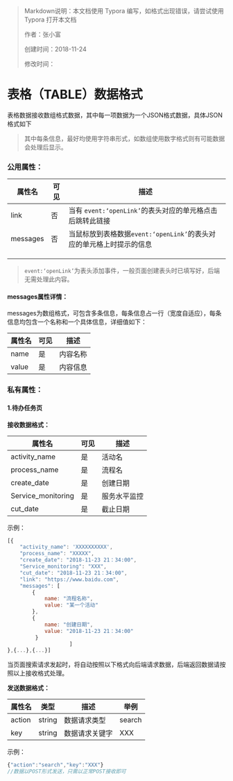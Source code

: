 > Markdown说明：本文档使用 Typora 编写，如格式出现错误，请尝试使用 Typora 打开本文档
>
> 作者：张小富
>
> 创建时间：2018-11-24
>
> 修改时间：

# 表格（TABLE）数据格式

表格数据接收数组格式数据，其中每一项数据为一个JSON格式数据，具体JSON格式如下

> 其中每条信息，最好均使用字符串形式，如数组使用数字格式则有可能数据会处理后显示。

### 公用属性：

| 属性名   | 可见 | 描述                                                         |
| -------- | ---- | ------------------------------------------------------------ |
| link     | 否   | 当有 `event:‘openLink’`的表头对应的单元格点击后跳转此链接    |
| messages | 否   | 当鼠标放到表格数据`event:‘openLink’`的表头对应的单元格上时提示的信息 |
|          |      |                                                              |
|          |      |                                                              |
|          |      |                                                              |

> `event:‘openLink’`为表头添加事件，一般页面创建表头时已填写好，后端无需处理此内容。

#### messages属性详情：

messages为数组格式，可包含多条信息，每条信息占一行（宽度自适应），每条信息均包含一个名称和一个具体信息，详细值如下：

| 属性名 | 可见 | 描述     |
| ------ | ---- | -------- |
| name   | 是   | 内容名称 |
| value  | 是   | 内容信息 |





### 私有属性：

#### 1.待办任务页

**接收数据格式：**

| 属性名             | 可见 | 描述         |
| ------------------ | ---- | ------------ |
| activity_name      | 是   | 活动名       |
| process_name       | 是   | 流程名       |
| create_date        | 是   | 创建日期     |
| Service_monitoring | 是   | 服务水平监控 |
| cut_date           | 是   | 截止日期     |

示例：

```javascript
[{
    "activity_name": 'XXXXXXXXXX',
    "process_name": "XXXXX",
    "create_date": "2018-11-23 21：34:00",
    "Service_monitoring": "XXX",
    "cut_date": "2018-11-23 21：34:00",
    "link": "https://www.baidu.com",
    "messages": [
        {
            name: "流程名称",
            value: "某一个活动"
        },
        {
            name: "创建日期",
            value: "2018-11-23 21：34:00"
         }
                    ]
},{...},{...}]
```

当页面搜索请求发起时，将自动按照以下格式向后端请求数据，后端返回数据请按照以上接收格式处理。

**发送数据格式：**

| 属性名 | 类型   | 描述           | 举例   |
| ------ | ------ | -------------- | ------ |
| action | string | 数据请求类型   | search |
| key    | string | 数据请求关键字 | XXX    |

示例：

```javascript
{"action":"search","key":"XXX"}
//数据以POST形式发送，只需以正常POST接收即可
```

